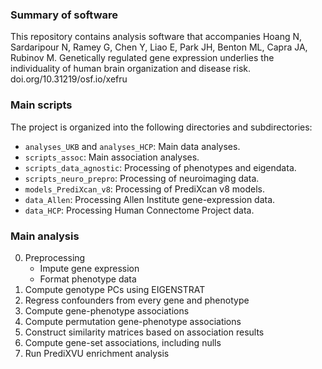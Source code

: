 ### Summary of software

This repository contains analysis software that accompanies Hoang N, Sardaripour N, Ramey G, Chen Y, Liao E, Park JH, Benton ML, Capra JA, Rubinov M. Genetically regulated gene expression underlies the individuality of human brain organization and disease risk. doi.org/10.31219/osf.io/xefru

### Main scripts

The project is organized into the following directories and subdirectories:

- `analyses_UKB` and `analyses_HCP`: Main data analyses.
- `scripts_assoc`: Main association analyses.
- `scripts_data_agnostic`: Processing of phenotypes and eigendata.
- `scripts_neuro_prepro`: Processing of neuroimaging data.
- `models_PrediXcan_v8`: Processing of PrediXcan v8 models.
- `data_Allen`: Processing Allen Institute gene-expression data.
- `data_HCP`: Processing Human Connectome Project data.

### Main analysis

0. Preprocessing
    - Impute gene expression
    - Format phenotype data
1. Compute genotype PCs using EIGENSTRAT
2. Regress confounders from every gene and phenotype
3. Compute gene-phenotype associations
4. Compute permutation gene-phenotype associations
5. Construct similarity matrices based on association results
6. Compute gene-set associations, including nulls
7. Run PrediXVU enrichment analysis
